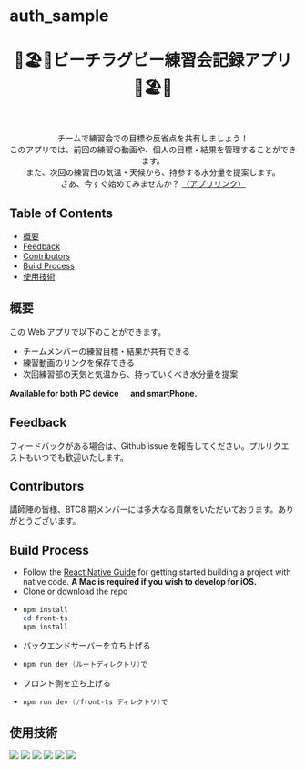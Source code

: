 # auth_sample

<h1 align="center"> 🏈🏖️🚀ビーチラグビー練習会記録アプリ🚀🏖️🏈 </h1> <br>
<p align="center">
チームで練習会での目標や反省点を共有しましょう！
<br/>
このアプリでは、前回の練習の動画や、個人の目標・結果を管理することができます。
<br/>
また、次回の練習日の気温・天候から、持参する水分量を提案します。
<br/>
さあ、今すぐ始めてみませんか？
  <a href="https://beachrubby-workout-app.onrender.com/">
    （アプリリンク）
  </a>
</p>

<!-- START doctoc generated TOC please keep comment here to allow auto update -->
<!-- DON'T EDIT THIS SECTION, INSTEAD RE-RUN doctoc TO UPDATE -->

## Table of Contents

- [概要](#概要)
- [Feedback](#feedback)
- [Contributors](#contributors)
- [Build Process](#build-process)
- [使用技術](#使用技術)


<!-- END doctoc generated TOC please keep comment here to allow auto update -->

## 概要

この Web アプリで以下のことができます。

- チームメンバーの練習目標・結果が共有できる
- 練習動画のリンクを保存できる
- 次回練習部の天気と気温から、持っていくべき水分量を提案

**Available for both PC device 　 and smartPhone.**

## Feedback

フィードバックがある場合は、Github issue を報告してください。プルリクエストもいつでも歓迎いたします。

## Contributors

講師陣の皆様、BTC8 期メンバーには多大なる貢献をいただいております。ありがとうございます。

## Build Process

- Follow the [React Native Guide](https://facebook.github.io/react-native/docs/getting-started.html) for getting started building a project with native code. **A Mac is required if you wish to develop for iOS.**
- Clone or download the repo
- ```powershell
  npm install 
  cd front-ts
  npm install
  ```
- バックエンドサーバーを立ち上げる
- ```powershell
  npm run dev (ルートディレクトリ)で 
  ```
- フロント側を立ち上げる
- ```powershell
  npm run dev (/front-ts ディレクトリ)で 
  ```

## 使用技術
<img src="https://img.shields.io/badge/-React-00bfff.svg?logo=react&style=flat">
<img src="https://img.shields.io/badge/-TypeScript-0000cd.svg?logo=typescript&style=flat">
<img src="https://img.shields.io/badge/-mui-8a2be2.svg?logo=mui&style=flat">
<img src="https://img.shields.io/badge/-Express-ffa500.svg?logo=express&style=flat">
<img src="https://img.shields.io/badge/-Knex-019733.svg?logo=knex&style=flat">
<img src="https://img.shields.io/badge/-Postgre-00ffff.svg?logo=postgresql&style=flat">


